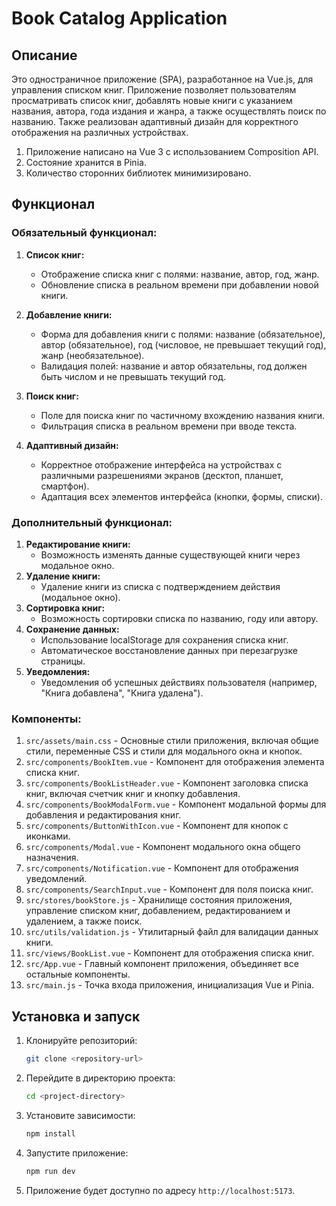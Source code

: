 # Book Catalog Application

## Описание

Это одностраничное приложение (SPA), разработанное на Vue.js, для управления списком книг. Приложение позволяет пользователям просматривать список книг, добавлять новые книги с указанием названия, автора, года издания и жанра, а также осуществлять поиск по названию. Также реализован адаптивный дизайн для корректного отображения на различных устройствах.

1.  Приложение написано на Vue 3 с использованием Composition API.
2.  Состояние хранится в Pinia.
3.  Количество сторонних библиотек минимизировано.

## Функционал

### Обязательный функционал:

1.  **Список книг:**

    - Отображение списка книг с полями: название, автор, год, жанр.
    - Обновление списка в реальном времени при добавлении новой книги.

2.  **Добавление книги:**

    - Форма для добавления книги с полями: название (обязательное), автор (обязательное), год (числовое, не превышает текущий год), жанр (необязательное).
    - Валидация полей: название и автор обязательны, год должен быть числом и не превышать текущий год.

3.  **Поиск книг:**

    - Поле для поиска книг по частичному вхождению названия книги.
    - Фильтрация списка в реальном времени при вводе текста.

4.  **Адаптивный дизайн:**
    - Корректное отображение интерфейса на устройствах с различными разрешениями экранов (десктоп, планшет, смартфон).
    - Адаптация всех элементов интерфейса (кнопки, формы, списки).

### Дополнительный функционал:

1.  **Редактирование книги:**
    - Возможность изменять данные существующей книги через модальное окно.
2.  **Удаление книги:**
    - Удаление книги из списка с подтверждением действия (модальное окно).
3.  **Сортировка книг:**
    - Возможность сортировки списка по названию, году или автору.
4.  **Сохранение данных:**
    - Использование localStorage для сохранения списка книг.
    - Автоматическое восстановление данных при перезагрузке страницы.
5.  **Уведомления:**
    - Уведомления об успешных действиях пользователя (например, "Книга добавлена", "Книга удалена").

### Компоненты:

1.  `src/assets/main.css` - Основные стили приложения, включая общие стили, переменные CSS и стили для модального окна и кнопок.
2.  `src/components/BookItem.vue` - Компонент для отображения элемента списка книг.
3.  `src/components/BookListHeader.vue` - Компонент заголовка списка книг, включая счетчик книг и кнопку добавления.
4.  `src/components/BookModalForm.vue` - Компонент модальной формы для добавления и редактирования книг.
5.  `src/components/ButtonWithIcon.vue` - Компонент для кнопок с иконками.
6.  `src/components/Modal.vue` - Компонент модального окна общего назначения.
7.  `src/components/Notification.vue` - Компонент для отображения уведомлений.
8.  `src/components/SearchInput.vue` - Компонент для поля поиска книг.
9.  `src/stores/bookStore.js` - Хранилище состояния приложения, управление списком книг, добавлением, редактированием и удалением, а также поиск.
10. `src/utils/validation.js` - Утилитарный файл для валидации данных книги.
11. `src/views/BookList.vue` - Компонент для отображения списка книг.
12. `src/App.vue` - Главный компонент приложения, объединяет все остальные компоненты.
13. `src/main.js` - Точка входа приложения, инициализация Vue и Pinia.

## Установка и запуск

1.  Клонируйте репозиторий:
    ```bash
    git clone <repository-url>
    ```
2.  Перейдите в директорию проекта:
    ```bash
    cd <project-directory>
    ```
3.  Установите зависимости:
    ```bash
    npm install
    ```
4.  Запустите приложение:
    ```bash
    npm run dev
    ```
5.  Приложение будет доступно по адресу `http://localhost:5173`.
